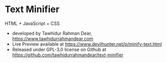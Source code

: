 # Text Minifier <br>
HTML + JavaScript + CSS <br>
* developed by Tawhidur Rahman Dear, https://www.tawhidurrahmandear.com <br>
* Live Preview available at https://www.devilhunter.net/p/minify-text.html <br>
* Released under GPL-3.0 license on Github at https://github.com/tawhidurrahmandear/text-minifier 
